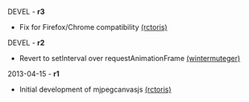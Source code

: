 DEVEL - **r3**
 * Fix for Firefox/Chrome compatibility [(rctoris)](https://github.com/rctoris)

DEVEL - **r2**
 * Revert to setInterval over requestAnimationFrame [(wintermuteger)](https://github.com/wintermuteger)

2013-04-15 - **r1**
 * Initial development of mjpegcanvasjs [(rctoris)](https://github.com/rctoris/)
